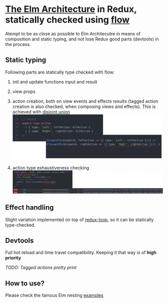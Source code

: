 # [The Elm Architecture](https://github.com/evancz/elm-architecture-tutorial) in Redux, statically checked using [flow](https://flowtype.org/)

Atempt to be as close as possible to Elm Architecutre in means of composition and static typing, and not lose Redux good parts (devtools) in the process.

## Static typing
Following parts are statically type checked with flow:

1. init and update functions input and result
2. view props
3. action creation, both on view events and effects results (tagged action creation is also checked, when composing views and effects). This is achieved with [disjoint union](https://flowtype.org/docs/disjoint-unions.html#_)
![static-typing](./docs/action-creators-typings.png)

4. action type exhaustiveness checking
![static-typing](./docs/action-type-exhaustive.png)

## Effect handling
Slight variation implemented on top of [redux-loop](https://github.com/raisemarketplace/redux-loop), so it can be statically type-checked.

## Devtools
Full hot reload and time travel compatibility. Keeping it that way is of **high priority**

*TODO: Tagged actions pretty print*

## How to use?
Please check the famous Elm nesting [examples](./examples)

